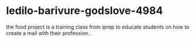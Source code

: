 # ledilo-barivure-godslove-4984
the food project is a training class from iprep to educate students on how to create a mail with their profession..
